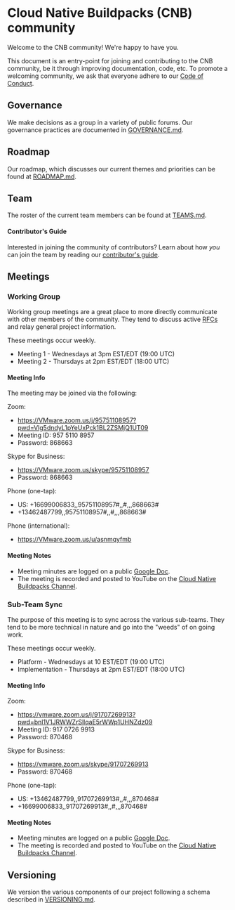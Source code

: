 # Cloud Native Buildpacks (CNB) community

Welcome to the CNB community! We're happy to have you.

This document is an entry-point for joining and contributing to the CNB community, be it through improving documentation, code, etc. To promote a welcoming community, we ask that everyone adhere to our [Code of Conduct](https://github.com/buildpacks/.github/blob/master/CODE_OF_CONDUCT.md).

## Governance
We make decisions as a group in a variety of public forums. Our governance practices are documented in [GOVERNANCE.md](GOVERNANCE.md).

## Roadmap
Our roadmap, which discusses our current themes and priorities can be found at [ROADMAP.md](ROADMAP.md).

## Team
The roster of the current team members can be found at [TEAMS.md](TEAMS.md).

#### Contributor's Guide

Interested in joining the community of contributors? Learn about how _you_ can join the team by reading our [contributor's guide](contributors/guide.md). 

## Meetings

### Working Group

Working group meetings are a great place to more directly communicate with other members of the community. They tend to discuss active [RFCs](https://github.com/buildpacks/rfcs) and relay general project information.

These meetings occur weekly.

- Meeting 1 - Wednesdays at 3pm EST/EDT (19:00 UTC)
- Meeting 2 - Thursdays at 2pm EST/EDT (18:00 UTC)

#### Meeting Info

The meeting may be joined via the following:

Zoom:
- https://VMware.zoom.us/j/95751108957?pwd=Vlg5dndyL1pYeUxPck1BL2ZSMjQ1UT09
- Meeting ID: 957 5110 8957
- Password: 868663

Skype for Business:
- https://VMware.zoom.us/skype/95751108957
- Password: 868663

Phone (one-tap):
- US: +16699006833,,95751108957#,,#,,,868663#
- +13462487799,,95751108957#,,#,,,868663#

Phone (international):
- https://VMware.zoom.us/u/asnmqyfmb

#### Meeting Notes

- Meeting minutes are logged on a public [Google Doc](https://docs.google.com/document/d/1sq5TpJO-m8aTzgbAiVlS1QdNovne-3ku9FxxC2S_Zs4).
- The meeting is recorded and posted to YouTube on the [Cloud Native Buildpacks Channel](https://www.youtube.com/channel/UCzrRfXB0rQJUVpt-Q45PcuA).

### Sub-Team Sync

The purpose of this meeting is to sync across the various sub-teams. They tend to be more technical in nature and go into the "weeds" of on going work.

These meetings occur weekly.

- Platform - Wednesdays at 10 EST/EDT (19:00 UTC)
- Implementation - Thursdays at 2pm EST/EDT (18:00 UTC)

#### Meeting Info

Zoom:
- https://vmware.zoom.us/j/91707269913?pwd=bnl1V1JRWWZrSllqaE5rWWp1UHNZdz09
- Meeting ID: 917 0726 9913
- Password: 870468 

Skype for Business:
- https://vmware.zoom.us/skype/91707269913
- Password: 870468

Phone (one-tap):
- US: +13462487799,,91707269913#,,#,,,870468#
- +16699006833,,91707269913#,,#,,,870468#

#### Meeting Notes

- Meeting minutes are logged on a public [Google Doc](https://docs.google.com/document/d/1zBYJsBwcwLZ5huG4nt7t7kYqaL1W_J12WuLsr2a9mAo/edit).
- The meeting is recorded and posted to YouTube on the [Cloud Native Buildpacks Channel](https://www.youtube.com/channel/UCzrRfXB0rQJUVpt-Q45PcuA).

## Versioning
We version the various components of our project following a schema described in [VERSIONING.md](VERSIONING.md).
